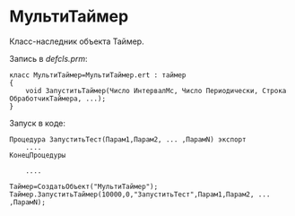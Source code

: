 # МультиТаймер 

Класс-наследник объекта Таймер.

Запись в *defcls.prm*:

```
класс МультиТаймер=МультиТаймер.ert : таймер 
{ 
	void ЗапуститьТаймер(Число ИнтервалМс, Число Периодически, Строка ОбработчикТаймера, ...);
}
```


Запуск в коде:

```os
Процедура ЗапуститьТест(Парам1,Парам2, ... ,ПарамN) экспорт
	....
КонецПроцедуры

	....
			
Таймер=СоздатьОбъект("МультиТаймер");
Таймер.ЗапуститьТаймер(10000,0,"ЗапуститьТест",Парам1,Парам2, ... ,ПарамN);
```
